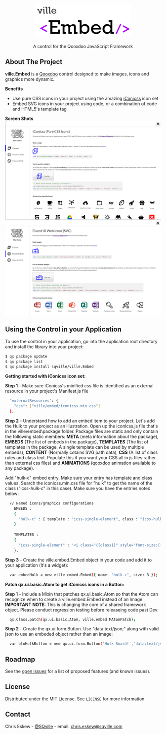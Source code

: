 <!-- PROJECT LOGO -->
<br />
<p align="center">
  <a href="https://github.com/sqville/ville.Embed">
    <img src="ville_Embed.png" alt="Logo">
  </a>

  <h3 align="center"></h3>

  <p align="center">
    A control for the Qooxdoo JavaScript Framework
  </p>
</p>

<!-- ABOUT THE PROJECT -->
## About The Project

**ville.Embed** is a [Qooxdoo](https://qooxdoo.org/) control designed to make images, icons and graphics more dynamic.

**Benefits**
* Use pure CSS icons in your project using the amazing [iConicss](https://github.com/Viglino/iconicss) icon set
* Embed SVG icons in your project using code, or a combination of code and HTML5's template tag

**Screen Shots**
<img src="Screen_Capture_01.PNG" alt="iConicss - Pure CSS Icons for your Qooxdoo project">
<img src="Screen_Capture_02.PNG" alt="Fluent UI Web Icons - SVG Icons for your Qooxdoo project">


<!-- GETTING STARTED -->
## Using the Control in your Application
To use the control in your application, go into the application root directory and install the library into your project:
```sh
$ qx package update
$ qx package list
$ qx package install sqville/ville.Embed
```
**Getting started with iConicss icon set:**

**Step 1** - Make sure iConicss's minified css file is identified as an external resource in your project's Manifest.js file
```sh
  "externalResources": {
    "css": ["ville/embed/iconicss.min.css"]
  },
```
**Step 2** - Understand how to add an embed item to your project. Let's add the Hulk to your project as an illustration. Open up the IconIcss.js file that's in the ville\embed\package folder. Package files are static and only contain the following static members: **META** (meta information about the package), **EMBEDS** (The list of embeds in the package), **TEMPLATES** (The list of templates in the package. A single template can be used by multiple embeds), **CONTENT** (Normally cotains SVG path data), **CSS** (A list of class rules and class text. Populate this if you want your CSS all in js files rather than external css files) and **ANIMATIONS** (qooxdoo animation available to any package).

Add "hulk-c" embed entry. Make sure your entry has template and class values. Search the iconicss.min.css file for "hulk" to get the name of the class ("icss-hulk-c" in this case). Make sure you have the entries noted below:
```sh
  // Named icons/graphics configurations
    EMBEDS :
    {
      "hulk-c" : { template : "icss-single-element", class : "icss-hulk-c"}
    }

    TEMPLATES :
    {
      "icss-single-element" : '<i class="{{class}}" style="font-size:{{size}}em; color:inherit;"></i>'
    },
```
**Step 3** - Create the ville.embed.Embed object in your code and add it to your application (it's a widget):
```sh
  var embedHulk = new ville.embed.Embed({ name: "hulk-c", size: 3 });
```

**Patch qx.ui.basic.Atom to get iConicss icons in a Button:**

**Step 1** - Include a Mixin that patches qx.ui.basic.Atom so that the Atom can recognize when to create a ville.embed.Embed instead of an Image. **IMPORTANT NOTE:** This is changing the core of a shared framework object. Please conduct regression testing before releaseing code past Dev: 
```sh
  qx.Class.patch(qx.ui.basic.Atom, ville.embed.MAtomPatch);
```
**Step 2** - Create the qx.ui.form.Button. Use "data:text/json;" along with valid json to use an embeded object rather than an image:
```sh
  var btnHulkButton = new qx.ui.form.Button('Hulk Smash!','data:text/json;{ "name": "hulk-c", "size":3 }');
```

<!-- ROADMAP -->
## Roadmap

See the [open issues](https://github.com/github_username/repo_name/issues) for a list of proposed features (and known issues).


<!-- LICENSE -->
## License

Distributed under the MIT License. See `LICENSE` for more information.



<!-- CONTACT -->
## Contact

Chris Eskew - [@SQville](https://twitter.com/SQville) - email: chris.eskew@sqville.com